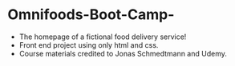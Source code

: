 # Omnifoods-Boot-Camp-
- The homepage of a fictional food delivery service! 
- Front end project using only html and css. 
- Course materials credited to Jonas Schmedtmann and Udemy.
